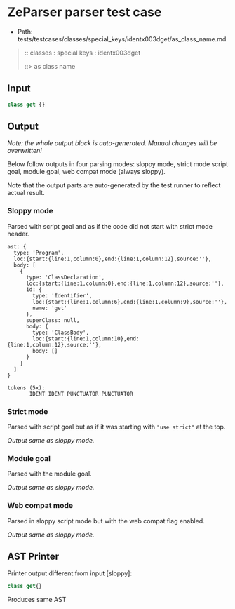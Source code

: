 # ZeParser parser test case

- Path: tests/testcases/classes/special_keys/identx003dget/as_class_name.md

> :: classes : special keys : identx003dget
>
> ::> as class name

## Input

`````js
class get {}
`````

## Output

_Note: the whole output block is auto-generated. Manual changes will be overwritten!_

Below follow outputs in four parsing modes: sloppy mode, strict mode script goal, module goal, web compat mode (always sloppy).

Note that the output parts are auto-generated by the test runner to reflect actual result.

### Sloppy mode

Parsed with script goal and as if the code did not start with strict mode header.

`````
ast: {
  type: 'Program',
  loc:{start:{line:1,column:0},end:{line:1,column:12},source:''},
  body: [
    {
      type: 'ClassDeclaration',
      loc:{start:{line:1,column:0},end:{line:1,column:12},source:''},
      id: {
        type: 'Identifier',
        loc:{start:{line:1,column:6},end:{line:1,column:9},source:''},
        name: 'get'
      },
      superClass: null,
      body: {
        type: 'ClassBody',
        loc:{start:{line:1,column:10},end:{line:1,column:12},source:''},
        body: []
      }
    }
  ]
}

tokens (5x):
       IDENT IDENT PUNCTUATOR PUNCTUATOR
`````

### Strict mode

Parsed with script goal but as if it was starting with `"use strict"` at the top.

_Output same as sloppy mode._

### Module goal

Parsed with the module goal.

_Output same as sloppy mode._

### Web compat mode

Parsed in sloppy script mode but with the web compat flag enabled.

_Output same as sloppy mode._

## AST Printer

Printer output different from input [sloppy]:

````js
class get{}
````

Produces same AST
